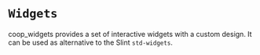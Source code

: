 <!--
SPDX-FileCopyrightText: 2023 Florian Blasius <co_sl@tutanota.com>
SPDX-License-Identifier: MIT
-->

# `Widgets`

coop_widgets provides a set of interactive widgets with a custom design. It can be used as alternative to the Slint `std-widgets`.